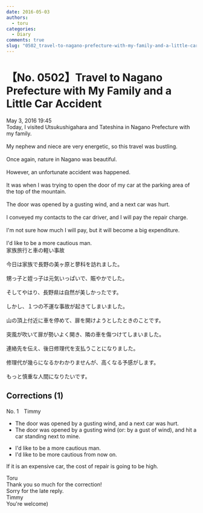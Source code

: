 ```yaml
---
date: 2016-05-03
authors:
  - toru
categories:
  - Diary
comments: true
slug: "0502_travel-to-nagano-prefecture-with-my-family-and-a-little-car-accident"
---
```


# 【No. 0502】Travel to Nagano Prefecture with My Family and a Little Car Accident
<div class="date">May 3, 2016 19:45</div>
<div id="post"><div id="body_show_ori">
Today, I visited Utsukushigahara and Tateshina in Nagano Prefecture with my family.<br/><br/>My nephew and niece are very energetic, so this travel was bustling.<br/><br/>Once again, nature in Nagano was beautiful.<br/><br/>However, an unfortunate accident was happened.<br/><br/>It was when I was trying to open the door of my car at the parking area of the top of the mountain.<br/><br/>The door was opened by a gusting wind, and a next car was hurt.<br/><br/>I conveyed my contacts to the car driver, and I will pay the repair charge.<br/><br/>I'm not sure how much I will pay, but it will become a big expenditure.<br/><br/>I'd like to be a more cautious man.
</div></div>

<!-- more -->

<div id="post_ja"><div id="body_show_mo">
家族旅行と車の軽い事故<br/><br/>今日は家族で長野の美ヶ原と蓼科を訪れました。<br/><br/>甥っ子と姪っ子は元気いっぱいで、賑やかでした。<br/><br/>そしてやはり、長野県は自然が美しかったです。<br/><br/>しかし、１つの不運な事故が起きてしまいました。<br/><br/>山の頂上付近に車を停めて、扉を開けようとしたときのことです。<br/><br/>突風が吹いて扉が勢いよく開き、隣の車を傷つけてしまいました。<br/><br/>連絡先を伝え、後日修理代を支払うことになりました。<br/><br/>修理代が幾らになるかわかりませんが、高くなる予感がします。<br/><br/>もっと慎重な人間になりたいです。
</div></div>

## Corrections (1)
<div id="block"><div class="first_name"> No. 1　<span class="just_name">Timmy</span></div><div id="block2">
<ul class="correction_field">
<li class="incorrect">The door was opened by a gusting wind, and a next car was hurt.</li>
<li class="corrected correct">
The door was opened by a gusting wind (or: <span class="f_blue">by a gust of wind</span>), and <span class="f_blue">hit </span>a car <span class="f_blue">standing </span>next <span class="f_blue">to mine</span>.
</li>
</ul>
<ul class="correction_field">
<li class="incorrect">I'd like to be a more cautious man.</li>
<li class="corrected correct">
I'd like to be more cautious <span class="f_blue">from now on</span>.
</li>
</ul>
<p class="comment_small">
 If it is an expensive car, the cost of repair is going to be high.
</p>

</div><div class="name"><span class="just_name">Toru</span><br>
Thank you so much for the correction!<br/>Sorry for the late reply.
</div>
<div class="name"><span class="just_name">Timmy</span><br>
You're welcome)
</div>
</div>
